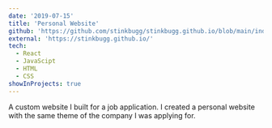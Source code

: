 ```yaml
---
date: '2019-07-15'
title: 'Personal Website'
github: 'https://github.com/stinkbugg/stinkbugg.github.io/blob/main/index.html'
external: 'https://stinkbugg.github.io/'
tech:
  - React
  - JavaScipt
  - HTML
  - CSS
showInProjects: true
---
```


A custom website I built for a job application. I created a personal website with the same theme of
the company I was applying for.
